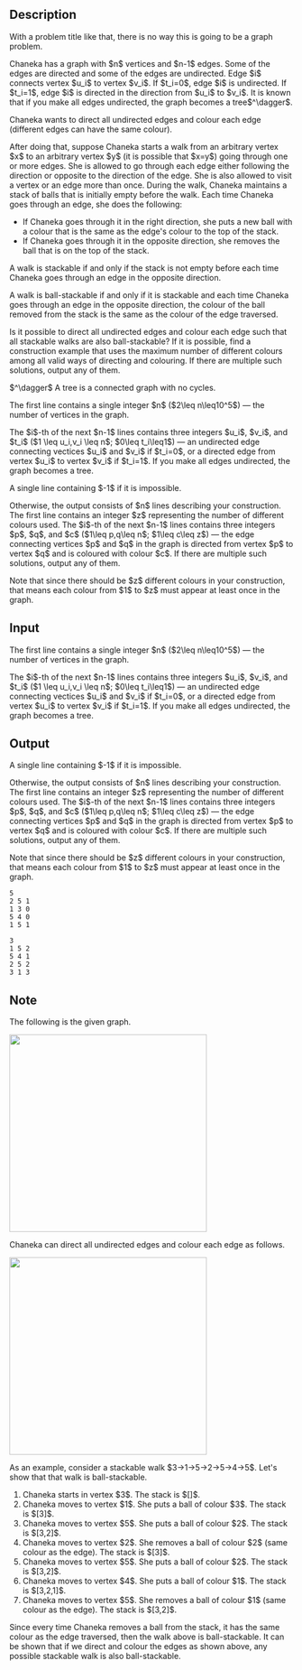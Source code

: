## Description

<div><p>With a problem title like that, there is no way this is going to be a graph problem.</p><p>Chaneka has a graph with $n$ vertices and $n-1$ edges. Some of the edges are directed and some of the edges are undirected. Edge $i$ connects vertex $u_i$ to vertex $v_i$. If $t_i=0$, edge $i$ is undirected. If $t_i=1$, edge $i$ is directed in the direction from $u_i$ to $v_i$. It is known that if you make all edges undirected, the graph becomes a tree$^\dagger$.</p><p>Chaneka wants to direct all undirected edges and colour each edge (different edges can have the same colour).</p><p>After doing that, suppose Chaneka starts a walk from an arbitrary vertex $x$ to an arbitrary vertex $y$ (it is possible that $x=y$) going through one or more edges. She is allowed to go through each edge either following the direction or opposite to the direction of the edge. She is also allowed to visit a vertex or an edge more than once. During the walk, Chaneka maintains a stack of balls that is initially empty before the walk. Each time Chaneka goes through an edge, she does the following: </p><ul> <li> If Chaneka goes through it in the right direction, she puts a new ball with a colour that is the same as the edge's colour to the top of the stack. </li><li> If Chaneka goes through it in the opposite direction, she removes the ball that is on the top of the stack. </li></ul><p>A walk is <span class="tex-font-style-bf">stackable</span> if and only if the stack is not empty before each time Chaneka goes through an edge in the opposite direction.</p><p>A walk is <span class="tex-font-style-bf">ball-stackable</span> if and only if it is stackable and each time Chaneka goes through an edge in the opposite direction, the colour of the ball removed from the stack is the same as the colour of the edge traversed.</p><p>Is it possible to direct all undirected edges and colour each edge such that all stackable walks are also ball-stackable? If it is possible, find a construction example that uses the <span class="tex-font-style-bf">maximum number of different colours</span> among all valid ways of directing and colouring. If there are multiple such solutions, output any of them.</p><p>$^\dagger$ A tree is a connected graph with no cycles.</p></div><div class="input-specification"><p>The first line contains a single integer $n$ ($2\leq n\leq10^5$) — the number of vertices in the graph.</p><p>The $i$-th of the next $n-1$ lines contains three integers $u_i$, $v_i$, and $t_i$ ($1 \leq u_i,v_i \leq n$; $0\leq t_i\leq1$) — an undirected edge connecting vectices $u_i$ and $v_i$ if $t_i=0$, or a directed edge from vertex $u_i$ to vertex $v_i$ if $t_i=1$. If you make all edges undirected, the graph becomes a tree.</p></div><div class="output-specification"><p>A single line containing $-1$ if it is impossible.</p><p>Otherwise, the output consists of $n$ lines describing your construction. The first line contains an integer $z$ representing the number of different colours used. The $i$-th of the next $n-1$ lines contains three integers $p$, $q$, and $c$ ($1\leq p,q\leq n$; $1\leq c\leq z$) — the edge connecting vertices $p$ and $q$ in the graph is directed from vertex $p$ to vertex $q$ and is coloured with colour $c$. If there are multiple such solutions, output any of them.</p><p>Note that since there should be $z$ different colours in your construction, that means each colour from $1$ to $z$ must appear at least once in the graph.</p></div>

## Input

<p>The first line contains a single integer $n$ ($2\leq n\leq10^5$) — the number of vertices in the graph.</p><p>The $i$-th of the next $n-1$ lines contains three integers $u_i$, $v_i$, and $t_i$ ($1 \leq u_i,v_i \leq n$; $0\leq t_i\leq1$) — an undirected edge connecting vectices $u_i$ and $v_i$ if $t_i=0$, or a directed edge from vertex $u_i$ to vertex $v_i$ if $t_i=1$. If you make all edges undirected, the graph becomes a tree.</p>

## Output

<p>A single line containing $-1$ if it is impossible.</p><p>Otherwise, the output consists of $n$ lines describing your construction. The first line contains an integer $z$ representing the number of different colours used. The $i$-th of the next $n-1$ lines contains three integers $p$, $q$, and $c$ ($1\leq p,q\leq n$; $1\leq c\leq z$) — the edge connecting vertices $p$ and $q$ in the graph is directed from vertex $p$ to vertex $q$ and is coloured with colour $c$. If there are multiple such solutions, output any of them.</p><p>Note that since there should be $z$ different colours in your construction, that means each colour from $1$ to $z$ must appear at least once in the graph.</p>





```input1
5
2 5 1
1 3 0
5 4 0
1 5 1
```




```output1
3
1 5 2
5 4 1
2 5 2
3 1 3
```



## Note

<p>The following is the given graph.</p><p> <img class="tex-graphics" src="file://9xDNR5Yt.png" style="max-width: 100.0%;max-height: 100.0%;" width="350px"></p><p>Chaneka can direct all undirected edges and colour each edge as follows.</p><p> <img class="tex-graphics" src="file://WB1R9FlV.png" style="max-width: 100.0%;max-height: 100.0%;" width="350px"></p><p>As an example, consider a stackable walk $3→1→5→2→5→4→5$. Let's show that that walk is ball-stackable. </p><ol> <li> Chaneka starts in vertex $3$. The stack is $[]$. </li><li> Chaneka moves to vertex $1$. She puts a ball of colour $3$. The stack is $[3]$. </li><li> Chaneka moves to vertex $5$. She puts a ball of colour $2$. The stack is $[3,2]$. </li><li> Chaneka moves to vertex $2$. She removes a ball of colour $2$ (same colour as the edge). The stack is $[3]$. </li><li> Chaneka moves to vertex $5$. She puts a ball of colour $2$. The stack is $[3,2]$. </li><li> Chaneka moves to vertex $4$. She puts a ball of colour $1$. The stack is $[3,2,1]$. </li><li> Chaneka moves to vertex $5$. She removes a ball of colour $1$ (same colour as the edge). The stack is $[3,2]$. </li></ol><p>Since every time Chaneka removes a ball from the stack, it has the same colour as the edge traversed, then the walk above is ball-stackable. It can be shown that if we direct and colour the edges as shown above, any possible stackable walk is also ball-stackable.</p>
